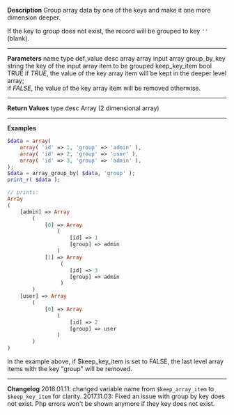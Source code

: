 **Description**
Group array data by one of the keys and make it one more dimension deeper.

If the key to group does not exist, the record will be grouped to key `''` (blank).

--------
**Parameters**
name	type	def_value	desc
array	array		input array
group_by_key	string		the key of the input array item to be grouped
keep_key_item	bool	TRUE	if *TRUE*, the value of the key array item will be kept in the deeper level array; <br> if *FALSE*, the value of the key array item will be removed otherwise.

--------
**Return Values**
type	desc
Array	(2 dimensional array)

--------
**Examples**

```php
$data = array(
	array( 'id' => 1, 'group' => 'admin' ),
	array( 'id' => 2, 'group' => 'user' ),
	array( 'id' => 3, 'group' => 'admin' ),
);
$data = array_group_by( $data, 'group' );
print_r( $data );

// prints:
Array
(
    [admin] => Array
        (
            [0] => Array
                (
                    [id] => 1
                    [group] => admin
                )
            [1] => Array
                 (
                    [id] => 3
                    [group] => admin
                 )
        )
    [user] => Array
        (
            [0] => Array
                (
                    [id] => 2
                    [group] => user
                )
        )
)
```
In the example above, if $keep_key_item is set to FALSE, the last level array items with the key "group" will be removed.

--------
**Changelog**
2018.01.11: changed variable name from `$keep_array_item` to `$keep_key_item` for clarity.
2017.11.03: Fixed an issue with group by key does not exist. Php errors won't be shown anymore if they key does not exist.


